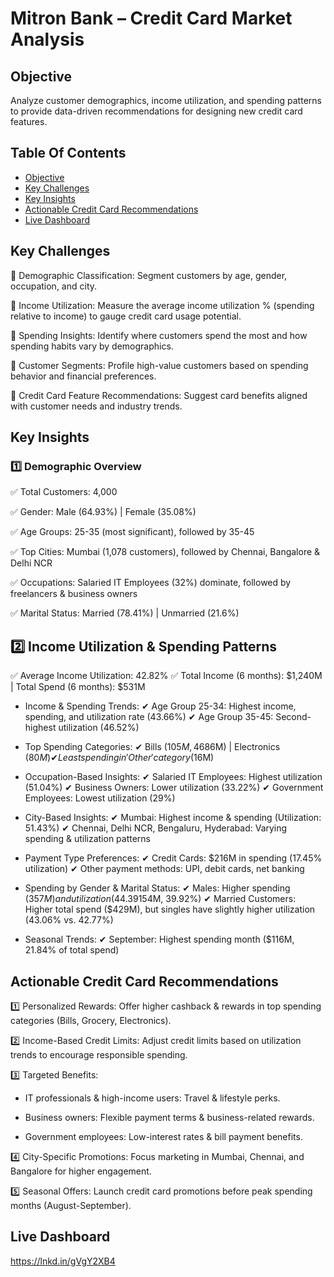 # Mitron Bank – Credit Card Market Analysis
## Objective
Analyze customer demographics, income utilization, and spending patterns to provide data-driven recommendations for designing new credit card features.

## Table Of Contents
- [Objective](#📌-Objective)
- [Key Challenges](#Key-Challenges)
- [Key Insights](#Key-Insights)
- [Actionable Credit Card Recommendations](#Actionable-Credit-Card-Recommendations)
- [Live Dashboard](#Live-Dashboard)

## Key Challenges
🔹 Demographic Classification: Segment customers by age, gender, occupation, and city.

🔹 Income Utilization: Measure the average income utilization % (spending relative to income) to gauge credit card usage potential.

🔹 Spending Insights: Identify where customers spend the most and how spending habits vary by demographics.

🔹 Customer Segments: Profile high-value customers based on spending behavior and financial preferences.

🔹 Credit Card Feature Recommendations: Suggest card benefits aligned with customer needs and industry trends.

## Key Insights 
### 1️⃣ Demographic Overview
✅ Total Customers: 4,000

✅ Gender: Male (64.93%) | Female (35.08%)

✅ Age Groups: 25-35 (most significant), followed by 35-45

✅ Top Cities: Mumbai (1,078 customers), followed by Chennai, Bangalore & Delhi NCR

✅ Occupations: Salaried IT Employees (32%) dominate, followed by freelancers & business owners

✅ Marital Status: Married (78.41%) | Unmarried (21.6%)

## 2️⃣ Income Utilization & Spending Patterns
✅ Average Income Utilization: 42.82%
✅ Total Income (6 months): $1,240M | Total Spend (6 months): $531M

- Income & Spending Trends:
✔ Age Group 25-34: Highest income, spending, and utilization rate (43.66%)
✔ Age Group 35-45: Second-highest utilization (46.52%)

- Top Spending Categories:
✔ Bills ($105M, 46% utilization) | Grocery ($86M) | Electronics ($80M)
✔ Least spending in 'Other' category ($16M)

- Occupation-Based Insights:
✔ Salaried IT Employees: Highest utilization (51.04%)
✔ Business Owners: Lower utilization (33.22%)
✔ Government Employees: Lowest utilization (29%)

- City-Based Insights:
✔ Mumbai: Highest income & spending (Utilization: 51.43%)
✔ Chennai, Delhi NCR, Bengaluru, Hyderabad: Varying spending & utilization patterns

- Payment Type Preferences:
✔ Credit Cards: $216M in spending (17.45% utilization)
✔ Other payment methods: UPI, debit cards, net banking

- Spending by Gender & Marital Status:
✔ Males: Higher spending ($357M) and utilization (44.39%) than females ($154M, 39.92%)
✔ Married Customers: Higher total spend ($429M), but singles have slightly higher utilization (43.06% vs. 42.77%)

- Seasonal Trends:
✔ September: Highest spending month ($116M, 21.84% of total spend)

## Actionable Credit Card Recommendations
1️⃣ Personalized Rewards: Offer higher cashback & rewards in top spending categories (Bills, Grocery, Electronics).

2️⃣ Income-Based Credit Limits: Adjust credit limits based on utilization trends to encourage responsible spending.

3️⃣ Targeted Benefits:

- IT professionals & high-income users: Travel & lifestyle perks.
 
- Business owners: Flexible payment terms & business-related rewards.
 
- Government employees: Low-interest rates & bill payment benefits.
  
4️⃣ City-Specific Promotions: Focus marketing in Mumbai, Chennai, and Bangalore for higher engagement.

5️⃣ Seasonal Offers: Launch credit card promotions before peak spending months (August-September).

## Live Dashboard 
 https://lnkd.in/gVgY2XB4
